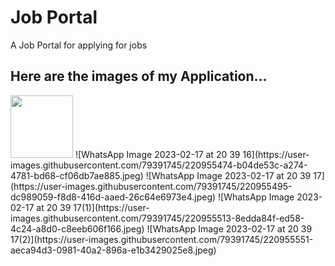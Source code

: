 # Job Portal
 A Job Portal for applying for jobs

 ## Here are the images of my Application...



<img src="https://user-images.githubusercontent.com/79391745/220955474-b04de53c-a274-4781-bd68-cf06db7ae885.jpeg" width=100>
![WhatsApp Image 2023-02-17 at 20 39 16](https://user-images.githubusercontent.com/79391745/220955474-b04de53c-a274-4781-bd68-cf06db7ae885.jpeg)
![WhatsApp Image 2023-02-17 at 20 39 17](https://user-images.githubusercontent.com/79391745/220955495-dc989059-f8d8-416d-aaed-26c64e6973e4.jpeg)
![WhatsApp Image 2023-02-17 at 20 39 17(1)](https://user-images.githubusercontent.com/79391745/220955513-8edda84f-ed58-4c24-a8d0-c8eeb606f166.jpeg)
![WhatsApp Image 2023-02-17 at 20 39 17(2)](https://user-images.githubusercontent.com/79391745/220955551-aeca94d3-0981-40a2-896a-e1b3429025e8.jpeg)

